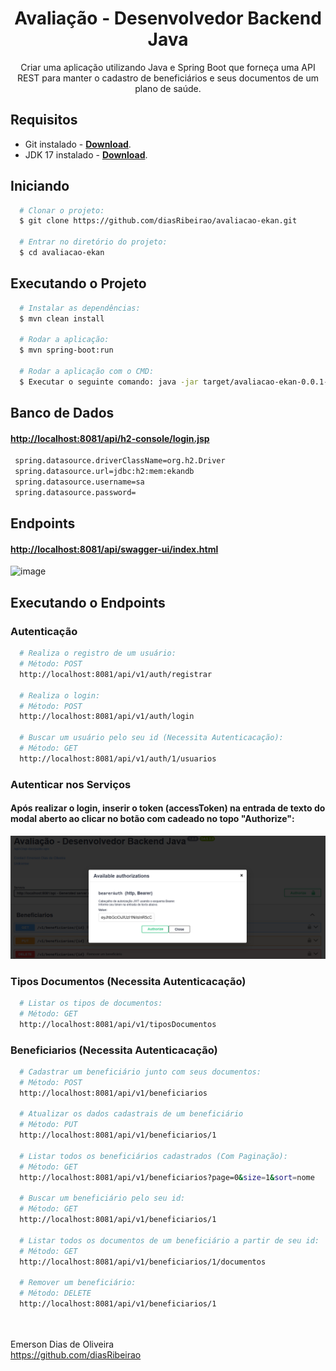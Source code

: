<h1 align="center">
Avaliação - Desenvolvedor Backend Java 
</h1>

<p align="center">
  Criar uma aplicação utilizando Java e Spring Boot que forneça uma API REST para manter o cadastro 
de beneficiários e seus documentos de um plano de saúde.
</p>

## Requisitos
- Git instalado - [**Download**](https://git-scm.com/downloads).
- JDK 17 instalado - [**Download**](https://www.oracle.com/java/technologies/javase/jdk17-archive-downloads.html).


## Iniciando
``` bash
  # Clonar o projeto:
  $ git clone https://github.com/diasRibeirao/avaliacao-ekan.git

  # Entrar no diretório do projeto:
  $ cd avaliacao-ekan
```

## Executando o Projeto
```bash
  # Instalar as dependências:
  $ mvn clean install 

  # Rodar a aplicação:
  $ mvn spring-boot:run

  # Rodar a aplicação com o CMD:
  $ Executar o seguinte comando: java -jar target/avaliacao-ekan-0.0.1-SNAPSHOT.jar

```

## Banco de Dados

#### [**http://localhost:8081/api/h2-console/login.jsp**](http://localhost:8081/api/h2-console/login.jsp)
```bash
 spring.datasource.driverClassName=org.h2.Driver
 spring.datasource.url=jdbc:h2:mem:ekandb
 spring.datasource.username=sa
 spring.datasource.password=
```

## Endpoints

#### [**http://localhost:8081/api/swagger-ui/index.html**](http://localhost:8081/api/swagger-ui/index.html)

![image](https://github.com/diasRibeirao/avaliacao-ekan/assets/29930488/5130221d-47b7-4013-ae78-cce8bc405746)


## Executando o Endpoints

### Autenticação
```bash
  # Realiza o registro de um usuário:
  # Método: POST
  http://localhost:8081/api/v1/auth/registrar

  # Realiza o login:
  # Método: POST
  http://localhost:8081/api/v1/auth/login

  # Buscar um usuário pelo seu id (Necessita Autenticacação):
  # Método: GET
  http://localhost:8081/api/v1/auth/1/usuarios
```
### Autenticar nos Serviços

#### Após realizar o login, inserir o token (accessToken) na entrada de texto do modal aberto ao clicar no botão com cadeado no topo "Authorize":

![img_1.png](img_1.png)


### Tipos Documentos (Necessita Autenticacação)
```bash
  # Listar os tipos de documentos:
  # Método: GET
  http://localhost:8081/api/v1/tiposDocumentos
```


### Beneficiarios (Necessita Autenticacação)
```bash
  # Cadastrar um beneficiário junto com seus documentos:
  # Método: POST
  http://localhost:8081/api/v1/beneficiarios

  # Atualizar os dados cadastrais de um beneficiário
  # Método: PUT
  http://localhost:8081/api/v1/beneficiarios/1
  
  # Listar todos os beneficiários cadastrados (Com Paginação):
  # Método: GET
  http://localhost:8081/api/v1/beneficiarios?page=0&size=1&sort=nome
  
  # Buscar um beneficiário pelo seu id:
  # Método: GET
  http://localhost:8081/api/v1/beneficiarios/1
  
  # Listar todos os documentos de um beneficiário a partir de seu id:
  # Método: GET
  http://localhost:8081/api/v1/beneficiarios/1/documentos
  
  # Remover um beneficiário:
  # Método: DELETE
  http://localhost:8081/api/v1/beneficiarios/1
```

<br /><br />
Emerson Dias de Oliveira<br />
https://github.com/diasRibeirao
